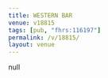 ```yaml
---
title: WESTERN BAR
venue: v18815
tags: [pub, "fhrs:116197"]
permalink: /v/18815/
layout: venue
---
```

null